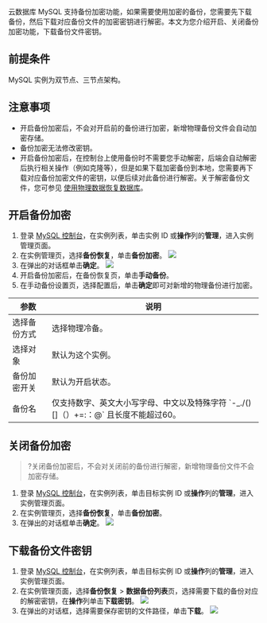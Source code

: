 云数据库 MySQL 支持备份加密功能，如果需要使用加密的备份，您需要先下载备份，然后下载对应备份文件的加密密钥进行解密。本文为您介绍开启、关闭备份加密功能，下载备份文件密钥。

## 前提条件
MySQL 实例为双节点、三节点架构。

## 注意事项
- 开启备份加密后，不会对开启前的备份进行加密，新增物理备份文件会自动加密存储。
- 备份加密无法修改密钥。
- 开启备份加密后，在控制台上使用备份时不需要您手动解密，后端会自动解密后执行相关操作（例如克隆等），但是如果下载加密备份到本地，您需要再下载对应备份加密文件的密钥，以便后续对此备份进行解密。关于解密备份文件，您可参见 [使用物理数据恢复数据库](https://cloud.tencent.com/document/product/236/33363#XZBFWJ)。

## 开启备份加密
1. 登录 [MySQL 控制台](https://console.cloud.tencent.com/cdb)，在实例列表，单击实例 ID 或**操作**列的**管理**，进入实例管理页面。
2. 在实例管理页，选择**备份恢复**，单击**备份加密**。
![](https://qcloudimg.tencent-cloud.cn/raw/6aa5d9853f0b55b98784bea1f6025f34.png)
3. 在弹出的对话框单击**确定**。
![](https://qcloudimg.tencent-cloud.cn/raw/6d834d1a14e24ebbd6c819e58cb2d21e.png)
4. 开启备份加密后，在备份恢复页，单击**手动备份**。
5. 在手动备份设置页，选择配置后，单击**确定**即可对新增的物理备份进行加密。
<table>
<thead><tr><th>参数</th><th>说明</th></tr></thead>
<tbody><tr>
<td>选择备份方式</td>
<td>选择物理冷备。</td></tr>
<tr>
<td>选择对象</td>
<td>默认为这个实例。</td></tr>
<tr>
<td>备份加密开关</td>
<td>默认为开启状态。</td></tr>
<tr>
<td>备份名</td>
<td>仅支持数字、英文大小写字母、中文以及特殊字符 `-_./()[]（）+=:：@` 且长度不能超过60。</td></tr>
</tbody></table>

## 关闭备份加密
>?关闭备份加密后，不会对关闭前的备份进行解密，新增物理备份文件不会加密存储。
>
1. 登录 [MySQL 控制台](https://console.cloud.tencent.com/cdb)，在实例列表，单击目标实例 ID 或**操作**列的**管理**，进入实例管理页面。
2. 在实例管理页，选择**备份恢复**，单击**备份加密**。
3. 在弹出的对话框单击**确定**。
![](https://qcloudimg.tencent-cloud.cn/raw/9960018f0127050271973eb966438006.png)

## 下载备份文件密钥
1. 登录 [MySQL 控制台](https://console.cloud.tencent.com/cdb)，在实例列表，单击目标实例 ID 或**操作**列的**管理**，进入实例管理页面。
2. 在实例管理页面，选择**备份恢复** > **数据备份列表**页，选择需要下载的备份对应的解密密钥，在**操作**列单击**下载密钥**。
![](https://qcloudimg.tencent-cloud.cn/raw/743b8d691a006b99cb25591bb2100b07.png)
3. 在弹出的对话框，选择需要保存密钥的文件路径，单击**下载**。
![](https://qcloudimg.tencent-cloud.cn/raw/ae4c7fa80df097a6886a3129232db918.png)

